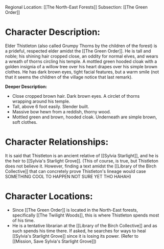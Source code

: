 Regional Location: [[The North-East Forests]]
Subsection: [[The Green Order]]
# Character Description:
Elder Thistleton (also called Grumpy Thorns by the children of the forest) is a prideful, respected elder amidst the [[The Green Order]]. He is tall and noble; his shining hair cropped close, an oddity for normal elves, and wears a wreath of thorns circling his temple. A mottled green hooded cloak with a golden insignia of a willow tree over his heart drapes over his simple brown clothes. He has dark brown eyes, tight facial features, but a warm smile (not that it seems the children of the village notice that last remark).

**Deeper Description:**
-  Close cropped brown hair. Dark brown eyes. A circlet of thorns wrapping around his temple. 
-  Tall, above 6 foot easily. Slender built.
-  Massive bow hewn from a reddish, thorny wood.
-  Mottled green and brown, hooded cloak. Underneath are simple brown, soft clothes. 
# Character Relationships:
It is said that Thistleton is an ancient relative of [[Sylvia Starlight]], and he is the heir to [[Sylvia's Starlight Grove]]. (This of course, is true, but Thistleton does not believe it. However, finding a text amidst the [[Library of the Birch Collective]] that can concretely prove Thistleton's lineage would case SOMETHING COOL TO HAPPEN NOT SURE YET THO HAHAH)

# Character Locations:
- Since [[The Green Order]] is located in the North-East forests,    specifically [[The Twilight Woods]], this is where Thistleton spends most of his time. 
-  He is a tentative librarian at the [[Library of the Birch Collective]] and as such spends his time there. If asked, he searches for ways to heal [[Sylvia's Starlight Grove]] since it is losing its power. (Refer to [[Mission, Save Sylvia's Starlight Grove]])

